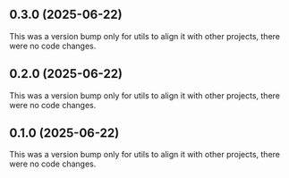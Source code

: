 ## 0.3.0 (2025-06-22)

This was a version bump only for utils to align it with other projects, there were no code changes.

## 0.2.0 (2025-06-22)

This was a version bump only for utils to align it with other projects, there were no code changes.

## 0.1.0 (2025-06-22)

This was a version bump only for utils to align it with other projects, there were no code changes.
